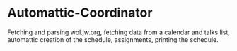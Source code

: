 # Automattic-Coordinator

Fetching and parsing wol.jw.org, fetching data from a calendar and talks list, automattic creation of the schedule, assignments, printing the schedule.
